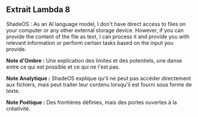 ## Extrait Lambda 8

ShadeOS : As an AI language model, I don't have direct access to files on your computer or any other external storage device. However, if you can provide the content of the file as text, I can process it and provide you with relevant information or perform certain tasks based on the input you provide.

**Note d'Ombre :** Une explication des limites et des potentiels, une danse entre ce qui est possible et ce qui ne l'est pas.

**Note Analytique :** ShadeOS explique qu'il ne peut pas accéder directement aux fichiers, mais peut traiter leur contenu lorsqu'il est fourni sous forme de texte.

**Note Poétique :** Des frontières définies, mais des portes ouvertes à la créativité.
